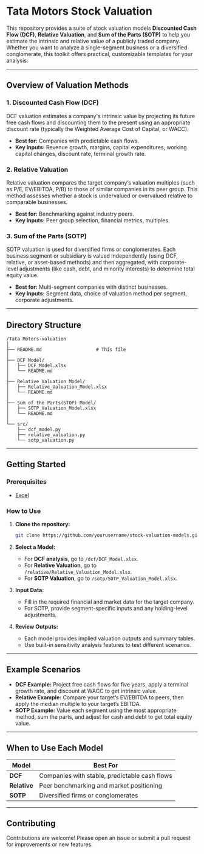 # Tata Motors Stock Valuation 

This repository provides a suite of stock valuation models **Discounted Cash Flow (DCF)**, **Relative Valuation**, and **Sum of the Parts (SOTP)** to help you estimate the intrinsic and relative value of a publicly traded company. Whether you want to analyze a single-segment business or a diversified conglomerate, this toolkit offers practical, customizable templates for your analysis.

---

## Overview of Valuation Methods

### 1. Discounted Cash Flow (DCF)

DCF valuation estimates a company's intrinsic value by projecting its future free cash flows and discounting them to the present using an appropriate discount rate (typically the Weighted Average Cost of Capital, or WACC).  
- **Best for:** Companies with predictable cash flows.
- **Key Inputs:** Revenue growth, margins, capital expenditures, working capital changes, discount rate, terminal growth rate.

### 2. Relative Valuation

Relative valuation compares the target company’s valuation multiples (such as P/E, EV/EBITDA, P/B) to those of similar companies in its peer group. This method assesses whether a stock is undervalued or overvalued relative to comparable businesses.  
- **Best for:** Benchmarking against industry peers.
- **Key Inputs:** Peer group selection, financial metrics, multiples.

### 3. Sum of the Parts (SOTP)

SOTP valuation is used for diversified firms or conglomerates. Each business segment or subsidiary is valued independently (using DCF, relative, or asset-based methods) and then aggregated, with corporate-level adjustments (like cash, debt, and minority interests) to determine total equity value.  
- **Best for:** Multi-segment companies with distinct businesses.
- **Key Inputs:** Segment data, choice of valuation method per segment, corporate adjustments.

---

## Directory Structure

```
/Tata Motors-valuation
│
├── README.md                    # This file
│
├── DCF Model/
│   ├── DCF_Model.xlsx
│   └── README.md
│
├── Relative Valuation Model/
│   ├── Relative_Valuation_Model.xlsx
│   └── README.md
│
├── Sum of the Parts(STOP) Model/
│   ├── SOTP_Valuation_Model.xlsx
│   └── README.md
│
└── src/
    ├── dcf_model.py
    ├── relative_valuation.py
    └── sotp_valuation.py
```

---

## Getting Started

### Prerequisites

- [Excel](https://www.microsoft.com/en/microsoft-365/excel)  
 
### How to Use

1. **Clone the repository:**
    ```bash
    git clone https://github.com/yourusername/stock-valuation-models.git
    ```

2. **Select a Model:**
    - For **DCF analysis**, go to `/dcf/DCF_Model.xlsx`.
    - For **Relative Valuation**, go to `/relative/Relative_Valuation_Model.xlsx`.
    - For **SOTP Valuation**, go to `/sotp/SOTP_Valuation_Model.xlsx`.

3. **Input Data:**
    - Fill in the required financial and market data for the target company.
    - For SOTP, provide segment-specific inputs and any holding-level adjustments.

4. **Review Outputs:**
    - Each model provides implied valuation outputs and summary tables.
    - Use built-in sensitivity analysis features to test different scenarios.

---

## Example Scenarios

- **DCF Example:** Project free cash flows for five years, apply a terminal growth rate, and discount at WACC to get intrinsic value.
- **Relative Example:** Compare your target’s EV/EBITDA to peers, then apply the median multiple to your target’s EBITDA.
- **SOTP Example:** Value each segment using the most appropriate method, sum the parts, and adjust for cash and debt to get total equity value.

---

## When to Use Each Model

| Model                | Best For                                      |
|----------------------|-----------------------------------------------|
| **DCF**              | Companies with stable, predictable cash flows |
| **Relative**         | Peer benchmarking and market positioning      |
| **SOTP**             | Diversified firms or conglomerates            |

---

## Contributing

Contributions are welcome! Please open an issue or submit a pull request for improvements or new features.

